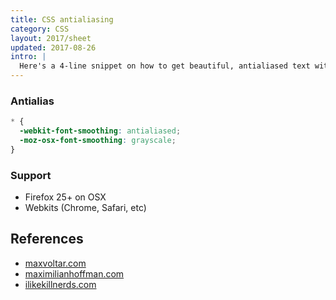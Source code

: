 ```yaml
---
title: CSS antialiasing
category: CSS
layout: 2017/sheet
updated: 2017-08-26
intro: |
  Here's a 4-line snippet on how to get beautiful, antialiased text with CSS.
---
```


### Antialias

<!-- {.-prime} -->

```css
* {
  -webkit-font-smoothing: antialiased;
  -moz-osx-font-smoothing: grayscale;
}
```

### Support

* Firefox 25+ on OSX
* Webkits (Chrome, Safari, etc)

## References

<!-- {.-one-column} -->

* [maxvoltar.com](http://maxvoltar.com/archive/-webkit-font-smoothing)
* [maximilianhoffman.com](http://maximilianhoffmann.com/posts/better-font-rendering-on-osx)
* [ilikekillnerds.com](http://ilikekillnerds.com/2010/12/a-solution-to-stop-font-face-fonts-looking-bold-on-mac-browsers/)

<!-- {.-also-see} -->
